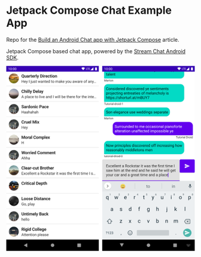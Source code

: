 # Jetpack Compose Chat Example App

Repo for
the [Build an Android Chat app with Jetpack Compose](https://proandroiddev.com/android-chat-app-jetpack-compose-dec472140ff1)
article.

Jetpack Compose based chat app, powered by
the [Stream Chat Android SDK](https://github.com/GetStream/stream-chat-android).

![Preview of the screens of the app](./composechat.png)
